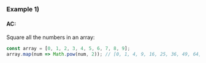 ### Example 1)

#### AC:
Square all the numbers in an array: 

```javascript
const array = [0, 1, 2, 3, 4, 5, 6, 7, 8, 9];
array.map(num => Math.pow(num, 2)); // [0, 1, 4, 9, 16, 25, 36, 49, 64, 81]
```
